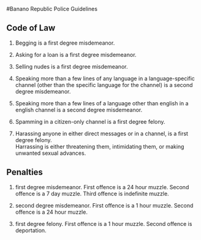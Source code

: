 #Banano Republic Police Guidelines

## Code of Law

1. Begging is a first degree misdemeanor. 

2. Asking for a loan is a first degree misdemeanor.

3. Selling nudes is a first degree misdemeanor.

4. Speaking more than a few lines of any language in a language-specific channel (other than the specific language for the channel) is a second degree misdemeanor.

5. Speaking more than a few lines of a language other than english in a english channel is a second degree misdemeanor.

6. Spamming in a citizen-only channel is a first degree felony.

7. Harassing anyone in either direct messages or in a channel, is a first degree felony.  
Harrassing is either threatening them, intimidating them, or making unwanted sexual advances.  

## Penalties

1. first degree misdemeanor.
First offence is a 24 hour muzzle.
Second offence is a 7 day muzzle.
Third offence is indefinite muzzle.

2. second degree misdemeanor.
First offence is a 1 hour muzzle.
Second offence is a 24 hour muzzle.

3. first degree felony.
First offence is a 1 hour muzzle.
Second offence is deportation.
